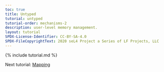 ```yaml
---
toc: true
title: Untyped
tutorial: untyped
tutorial-order: mechanisms-2
description: user-level memory management.
layout: tutorial
SPDX-License-Identifier: CC-BY-SA-4.0
SPDX-FileCopyrightText: 2020 seL4 Project a Series of LF Projects, LLC.
---
```

{% include tutorial.md %}
<script src="{{ base.url | prepend: site.url }}/assets/js/toggle-markdown.js"></script>

Next tutorial: <a href="mapping">Mapping</a>
